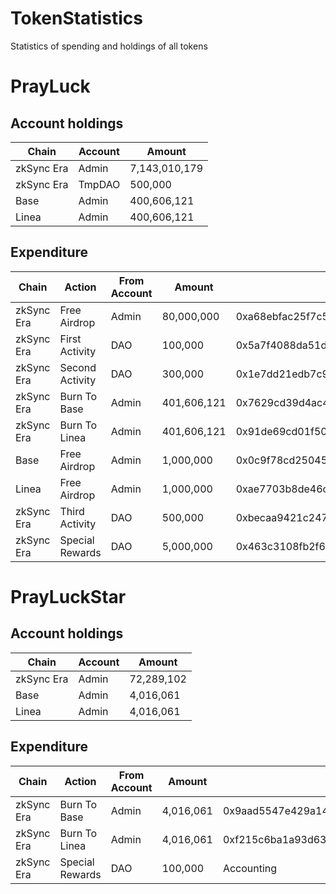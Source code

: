 # TokenStatistics
Statistics of spending and holdings of all tokens
# PrayLuck
## Account holdings
|  Chain   | Account  | Amount  |
|  ----  | ----  | ----  |
| zkSync Era  | Admin | 7,143,010,179 |
| zkSync Era  | TmpDAO | 500,000 |
| Base  | Admin | 400,606,121 |
| Linea  | Admin | 400,606,121 |
## Expenditure
|  Chain  | Action   | From Account  | Amount  | TxHash  |
|  ----  | ---------  | ----  | ----  | ----  |
| zkSync Era  | Free Airdrop | Admin | 80,000,000 | 0xa68ebfac25f7c528dac4a633ebd70d33d42bcf6bad910d6ac794a1b88a9fb04c |
| zkSync Era  | First Activity | DAO | 100,000 | 0x5a7f4088da51d9863769328600d444b9bbfa7b8806c1bbb554cc78b5d7dee34c |
| zkSync Era  | Second Activity | DAO | 300,000 | 0x1e7dd21edb7c908f38ecb8fc686e0b87a7f44f2c469e7a6a6cdabb202918aaeb |
| zkSync Era  | Burn To Base | Admin | 401,606,121 | 0x7629cd39d4ac48501022ca2ee6c0a88a19fbce48494cc1f0c1fabee63649b3e8 |
| zkSync Era  | Burn To Linea | Admin | 401,606,121 | 0x91de69cd01f50781dd954b0693530c3af78bf4a94799590d42663e1a35f5a75c |
| Base  | Free Airdrop | Admin | 1,000,000 | 0x0c9f78cd25045fa7ef1c86d47b60d0315b97d7999667b2c2b9f2d5e4e2586c1e |
| Linea  | Free Airdrop | Admin | 1,000,000 | 0xae7703b8de46cac96dde69cc037e808af9d3e451db04ecb099979d1469592246 |
| zkSync Era  | Third Activity | DAO | 500,000 | 0xbecaa9421c24727f71b430f34503b060ca45257e166892084b3c9c37ad5bb4f5 |
| zkSync Era  | Special Rewards | DAO | 5,000,000 | 0x463c3108fb2f6836aba8d2bd65b75b306a3990c7ba847ddedbca08d3f305fe3f |
# PrayLuckStar
## Account holdings
|  Chain   | Account  | Amount  |
|  ----  | ----  | ----  |
| zkSync Era  | Admin | 72,289,102 |
| Base  | Admin | 4,016,061 |
| Linea  | Admin | 4,016,061 |
## Expenditure
|  Chain  | Action   | From Account  | Amount  | TxHash  |
|  ----  | ----  | ----  | ----  | ----  |
| zkSync Era  | Burn To Base | Admin | 4,016,061 | 0x9aad5547e429a14d3da216e0f64e10b41bf4ce637043626826ee4616516c7b73 |
| zkSync Era  | Burn To Linea | Admin | 4,016,061 | 0xf215c6ba1a93d6324ea4c501a6922a26bcc315349d5074026fc03bca807b3fa9 |
| zkSync Era  | Special Rewards | DAO | 100,000 | Accounting |
